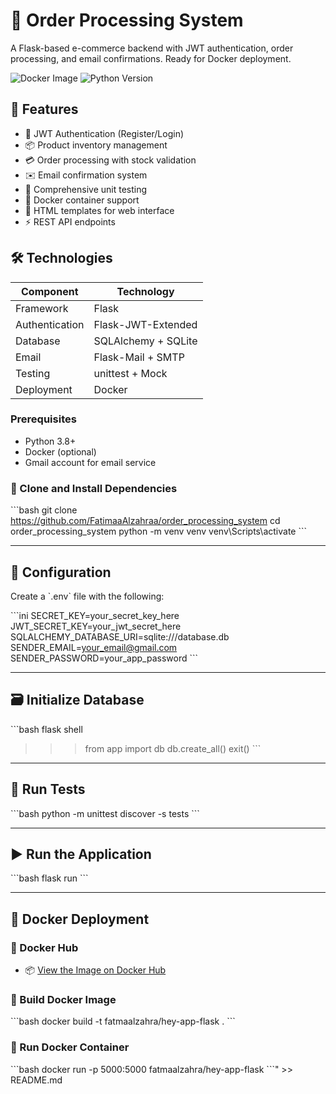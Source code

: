# 🛒 Order Processing System

A Flask-based e-commerce backend with JWT authentication, order processing, and email confirmations. Ready for Docker deployment.

![Docker Image](https://img.shields.io/docker/pulls/fatmaalzahra/hey-app-flask) 
![Python Version](https://img.shields.io/badge/python-3.8%2B-blue)

## 🌟 Features

- 🔐 JWT Authentication (Register/Login)
- 📦 Product inventory management
- 💳 Order processing with stock validation
- ✉️ Email confirmation system
- 🧪 Comprehensive unit testing
- 🐳 Docker container support
- 📝 HTML templates for web interface
- ⚡ REST API endpoints

## 🛠️ Technologies

| Component          | Technology               |
|--------------------|--------------------------|
| Framework          | Flask                    |
| Authentication     | Flask-JWT-Extended       |
| Database           | SQLAlchemy + SQLite      |
| Email              | Flask-Mail + SMTP        |
| Testing            | unittest + Mock          |
| Deployment         | Docker                   |



### Prerequisites
- Python 3.8+
- Docker (optional)
- Gmail account for email service


### 🔹 Clone and Install Dependencies

\`\`\`bash
git clone https://github.com/FatimaaAlzahraa/order_processing_system
cd order_processing_system
python -m venv venv
venv\Scripts\activate
\`\`\`

---

## 🔐 Configuration

Create a \`.env\` file with the following:

\`\`\`ini
SECRET_KEY=your_secret_key_here
JWT_SECRET_KEY=your_jwt_secret_here
SQLALCHEMY_DATABASE_URI=sqlite:///database.db
SENDER_EMAIL=your_email@gmail.com
SENDER_PASSWORD=your_app_password
\`\`\`

---

## 🗃️ Initialize Database

\`\`\`bash
flask shell
>>> from app import db
>>> db.create_all()
>>> exit()
\`\`\`

---

## 🧪 Run Tests

\`\`\`bash
python -m unittest discover -s tests
\`\`\`

---

## ▶️ Run the Application

\`\`\`bash
flask run
\`\`\`

---

## 🐳 Docker Deployment

### 🔹 Docker Hub

- 📦 [View the Image on Docker Hub](https://hub.docker.com/r/fatmaalzahra/hey-app-flask)

### 🔹 Build Docker Image

\`\`\`bash
docker build -t fatmaalzahra/hey-app-flask .
\`\`\`

### 🔹 Run Docker Container

\`\`\`bash
docker run -p 5000:5000 fatmaalzahra/hey-app-flask
\`\`\`" >> README.md



